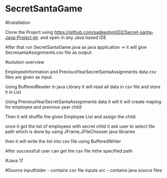 # SecretSantaGame

#Installation

Clone the Project using https://github.com/sadeeshm002/Secret-santa-Java-Project.git. and open in any Java based IDE

After that run SecretSantaGame.java as java application -> it will give SecresantaAssignments.csv file as output   

#solution overview

EmployeeInformation and PreviousYearSecretSantaAssignments data csv files are given as input.

Using BufferedReader in java Library it will read all data in csv file and store it in List

Using PreviousYearSecretSantaAssignments data it will it will create maping for employee and previous year child

Then it will shuffle the given Employee List and assign the child.

once it got the list of employees with secret child it ask user to select file path which is done by using JFrame,JFileChooser java libraries

then it will write the list into csv file using BufferedWriter

After successfull user can get the csv file inthe specified path

#Java 17

#Source
inputfolder - contains csv file inputs
src         - contains java source files
